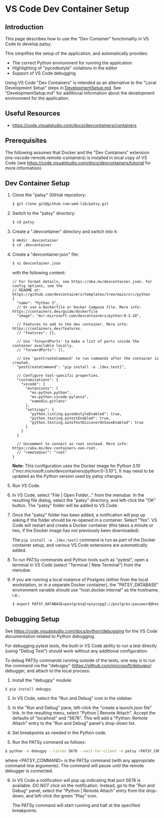 # VS Code Dev Container Setup

## Introduction

This page describes how to use the "Dev Container" functionality in VS Code to
develop patsy.

This simplifies the setup of the application, and automatically provides:

* The correct Python environment for running the application
* Highlighting of "pycodestyle" violations in the editor
* Support of VS Code debugging

Using VS Code "Dev Containers" is intended as an alternative to the
"Local Development Setup" steps in [DevelopmentSetup.md](./DevelopmentSetup.md).
See "DevelopmentSetup.md" for additional information about the development
environment for the application.

## Useful Resources

* https://code.visualstudio.com/docs/devcontainers/containers

## Prerequisites

The following assumes that Docker and the "Dev Containers" extension
(ms-vscode-remote.remote-containers) is installed in local copy of VS Code
(see <https://code.visualstudio.com/docs/devcontainers/tutorial> for more
information).

## Dev Container Setup

1) Clone the "patsy" GitHub repository:

    ```bash
    $ git clone git@github.com:umd-lib/patsy.git
    ```

2) Switch to the "patsy" directory:

    ```bash
    $ cd patsy
    ```

3) Create a ".devcontainer" directory and switch into it:

    ```bash
    $ mkdir .devcontainer
    $ cd .devcontainer
    ```

4) Create a "devcontainer.json" file:

    ```bash
    $ vi devcontainer.json
    ```

    with the following content:

    ```text
    // For format details, see https://aka.ms/devcontainer.json. For config options, see the
    // README at: https://github.com/devcontainers/templates/tree/main/src/python
    {
      "name": "Python 3",
      // Or use a Dockerfile or Docker Compose file. More info: https://containers.dev/guide/dockerfile
      "image": "mcr.microsoft.com/devcontainers/python:0-3.10",

      // Features to add to the dev container. More info: https://containers.dev/features.
      // "features": {},

      // Use 'forwardPorts' to make a list of ports inside the container available locally.
      // "forwardPorts": [],

      // Use 'postCreateCommand' to run commands after the container is created.
      "postCreateCommand": "pip install -e .[dev,test]",

      // Configure tool-specific properties.
      "customizations": {
        "vscode": {
          "extensions": [
            "ms-python.python",
            "ms-python.vscode-pylance",
            "eamodio.gitlens"
          ],
          "settings": {
            "python.linting.pycodestyleEnabled": true,
            "python.testing.pytestEnabled": true,
            "python.testing.autoTestDiscoverOnSaveEnabled": true
          }
        }
      }

      // Uncomment to connect as root instead. More info: https://aka.ms/dev-containers-non-root.
      // "remoteUser": "root"
    }
    ```

    **Note:** This configuration uses the Docker image for Python 3.10
    ("mcr.microsoft.com/devcontainers/python:0-3.10"). It may need to be updated
    as the Python version used by patsy changes.

5) Run VS Code.

6) In VS Code, select "File | Open Folder..." from the menubar. In the resulting
   file dialog, select the "patsy" directory, and left-click the "OK" button.
   The "patsy" folder will be added to VS Code.

7) Once the "patsy" folder has been added, a notification will pop up
   asking if the folder should be re-opened in a container. Select "Yes".
   VS Code will restart and create a Docker container (this takes a minute
   or two, if the Docker image has not previously been downloaded).

   The `pip install -e .[dev,test]` command is run as part of the Docker
   container setup, and various VS Code extensions are automatically added.

8) To run PATSy commands and Python tools such as "pytest", open a terminal
   in VS Code (select "Terminal | New Terminal") from the menubar.

9) If you are running a local instance of Postgres (either from the local
    workstation, or in a separate Docker container), the "PATSY_DATABASE"
    environment variable should use "host.docker.internal" as the hostname,
    i.e.:

    ```bash
    $ export PATSY_DATABASE=postgresql+psycopg2://postgres:password@host.docker.internal:5432/patsy
    ```

## Debugging Setup

See <https://code.visualstudio.com/docs/python/debugging> for the VS Code
documentation related to Python debugging.

For debugging pytest tests, the built-in VS Code ability to run a test
directly (using "Debug Test") should work without any additional configuration.

To debug PATSy commands running outside of the tests, one way is to run the
command via the "debugpy" (<https://github.com/microsoft/debugpy>) debugger,
and attach to the local process:

1) Install the "debugpy" module:

```bash
$ pip install debugpy
```

2) In VS Code, select the "Run and Debug" icon in the sidebar.

3) In the "Run and Debug" pane, left-click the "create a launch.json file" link.
   In the resulting menu, select "Python | Remote Attach". Accept the defaults
   of "localhost" and "5678". This will add a "Python: Remote Attach" entry to
   the "Run and Debug" panel's drop-down list.

4) Set breakpoints as needed in the Python code.

5) Run the PATSy command as follows:

```bash
$ python -m debugpy --listen 5678 --wait-for-client -m patsy <PATSY_COMMAND>
```

where \<PATSY_COMMAND> is the PATSy command (with any appropriate command-line
arguments). The command will pause until the remote debugger is connected.

6) In VS Code a notification will pop up indicating that port 5678 is available.
   *DO NOT* click on the notification. Instead, go to the "Run and Debug" panel,
   select the "Python | Remote Attach" entry from the drop-down, and left-click
   the green "Play" icon.

   The PATSy command will start running and halt at the specified breakpoints.
